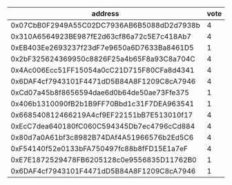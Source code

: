 address|vote|timestamp|signature
---|---|---|---
0x07CbB0F2949A55C02DC7936AB6B5088dD2d7938b|4|1605618693|0xd2834d6c8dd22dcaa625c652853c43f2d94caa59b2df5df2805fc740fbc627cd6a8f0ce20f680c96a2c7658c2411fae9eec04e6c1b006acb7227213b6031c3e91b
0x310A6564923BE987fE2d63cf86a72c5E7c418Ab7|4|1605619167|0x38d15aa2b62cc481bfa7ab555f3f6cd4d31fd9b7920b188ca9d6356bf5905ac855d1d0eb972f1d85473715eb17b327fa21d45f2c471b9e57244bb2e38979941b1c
0xEB403Ee2693237f23dF7e9650a6D7633Ba8461D5|1|1605621417|0x75f0f7285d9f3c42b0f66c5c5d95b3d8f0dbcaf81da36ba3d7623f725aa23ec750a518fcf48d145d1a032654f7c6d6de04abc76dc9b6ab9a3faf61175df8ea821c
0x2bF325624369950c8826F25a4b65F8a93C8a704C|4|1605622918|0x91d05360968b86b226d9186b0d0e80aad0a9f6f10a5b4ceef03e347e2a8b990d4eca102e9947018db8e1db4a596eda5bd1e33bfb33294d985809a5152f86ab9b1c
0x4Ac006Ecc51FF15054a0cC21D715F80CFa8d4341|4|1605625861|0x23469c1c9899b798a6d3fb35e2a3fa90fa8c820f3143e0b2923b4415c1828b8035a85a04a199297563e7c57395fb53803ee50cae6db0f41bb4c43e863796a5a51c
0x6DAF4cf7943101F4471dD5B84A8F1209C8cA7946|4|1605626498|0x2014e1314b443f35d4a9ff6e651a9fb9f2055029a99220e8b65df0eb464defa04b2b7a788cc8b9ead818bfdd6dacc6fb23ec7805ca9dca11b113afd393f8cb721c
0xCd07a45b8f8656594dae6d0b64de50ae73Ffe375|1|1605629564|0xdc381cd91bee174146ee1e37e398fa8a7f39ad65b1a15055d25d8fce84a8c34a7f52aa1415e2759c5435aaf44bbad15c58feace4d8f7499719880fabbe5e6a851b
0x406b1310090fB2b1B9FF70Bbd1c31F7DEA963541|1|1605640957|0xbb2dd2f181c99a363fdf4bb42fc6775fb59f44c9654af76ce5e6d44d6209eeb26f9b807ad5c4b57da9109e64f0ebbb3a6f84b841951b43aef4d0755863d1f2b41c
0x668540812466219A4cf9EF22151bB7E513010f17|4|1605661786|0x377369205126c0d09278109155d43b843d7bbeee3be72182531bcfcdb1006f207e464f9fffc505c5e7143446b29d3295f1ad6b2c90f8f0496cb452ebad88aca71b
0xEcC7dea640180fC060C594345Db7ec4796cCd884|4|1605675340|0x3117ed3fc986d0bba8d689f0b79437ba16dbf046959c8b90b2f4a2535db82d964ae6a1123c6c653ce6e11d83b33449e026b0bcb0afd2105ba952eddf10fc93191c
0x80d7a0A61bf3c8982B74DAf4A51966576b2Ed5C6|4|1605680167|0x90d650bd1a02cf18ae96ce1ff84d4610f8c8f93c315c744f4d0f090277f1327a187472c0e3c62bd2f5bb51122ca6ab5e02b773fab5017607e7a888e5705386201b
0xF54140f52e0133bFA750497fc88b8fFD15E1a7eF|4|1605683899|0x758388e0b790b2f15ff7aeca1e0eef7605befd94f08ce5ccf10a77ddf27cf2a04aa4226375c91e729f5f45b5eceb602eb7b836e39e4338a2e0e120c8bc3407091b
0xE7E1872529478FB6205128c0e9556835D11762B0|1|1605699378|0xcacad44f7ec9e09d0d391535db259755badda596057bc51af4794fea8072179e44b8f15c66ab7415fa8fbcc1e5d7eb19554f000d10e91eae85710deaedabc6c01c
0x6DAF4cf7943101F4471dD5B84A8F1209C8cA7946|1|1605704356|0x082a57b7f1f8314bfa90f345e4353b971875ce267a9b13aeeab64c78b1eef8f824bc21852b0654abf9adbadf92b95023fe40f784f94ccb2a28c3939e3bfc69531c